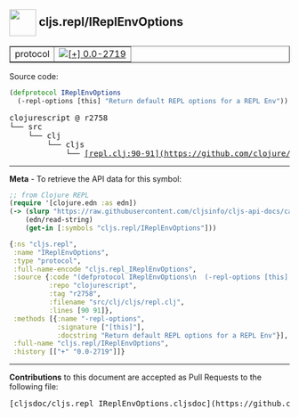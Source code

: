 ## <img width="48px" valign="middle" src="http://i.imgur.com/Hi20huC.png"> cljs.repl/IReplEnvOptions

 <table border="1">
<tr>

<td>protocol</td>
<td><a href="https://github.com/cljsinfo/cljs-api-docs/tree/0.0-2719"><img valign="middle" alt="[+] 0.0-2719" src="https://img.shields.io/badge/+-0.0--2719-lightgrey.svg"></a> </td>
</tr>
</table>






Source code:

```clj
(defprotocol IReplEnvOptions
  (-repl-options [this] "Return default REPL options for a REPL Env"))
```

 <pre>
clojurescript @ r2758
└── src
    └── clj
        └── cljs
            └── <ins>[repl.clj:90-91](https://github.com/clojure/clojurescript/blob/r2758/src/clj/cljs/repl.clj#L90-L91)</ins>
</pre>


---

__Meta__ - To retrieve the API data for this symbol:

```clj
;; from Clojure REPL
(require '[clojure.edn :as edn])
(-> (slurp "https://raw.githubusercontent.com/cljsinfo/cljs-api-docs/catalog/cljs-api.edn")
    (edn/read-string)
    (get-in [:symbols "cljs.repl/IReplEnvOptions"]))
```

```clj
{:ns "cljs.repl",
 :name "IReplEnvOptions",
 :type "protocol",
 :full-name-encode "cljs.repl_IReplEnvOptions",
 :source {:code "(defprotocol IReplEnvOptions\n  (-repl-options [this] \"Return default REPL options for a REPL Env\"))",
          :repo "clojurescript",
          :tag "r2758",
          :filename "src/clj/cljs/repl.clj",
          :lines [90 91]},
 :methods [{:name "-repl-options",
            :signature ["[this]"],
            :docstring "Return default REPL options for a REPL Env"}],
 :full-name "cljs.repl/IReplEnvOptions",
 :history [["+" "0.0-2719"]]}

```

---

__Contributions__ to this document are accepted as Pull Requests to the following file:

 <pre>
[cljsdoc/cljs.repl_IReplEnvOptions.cljsdoc](https://github.com/cljsinfo/cljs-api-docs/blob/master/cljsdoc/cljs.repl_IReplEnvOptions.cljsdoc)
</pre>

